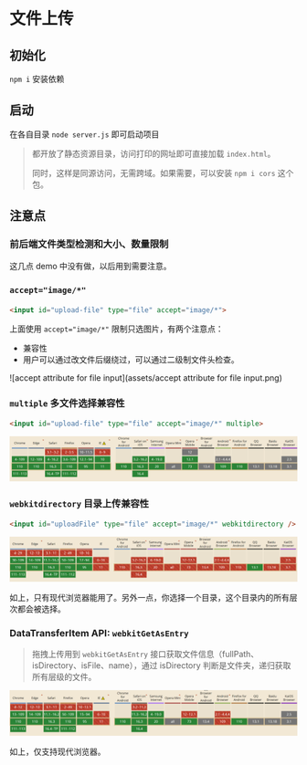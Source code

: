 # 文件上传

## 初始化

`npm i` 安装依赖

## 启动

在各自目录 `node server.js` 即可启动项目

> 都开放了静态资源目录，访问打印的网址即可直接加载 `index.html`。
>
> 同时，这样是同源访问，无需跨域。如果需要，可以安装 `npm i cors` 这个包。

## 注意点

### 前后端文件类型检测和大小、数量限制

这几点 demo 中没有做，以后用到需要注意。

###  `accept="image/*"` 

```html
<input id="upload-file" type="file" accept="image/*">
```

上面使用 `accept="image/*"` 限制只选图片，有两个注意点：

- 兼容性
- 用户可以通过改文件后缀绕过，可以通过二级制文件头检查。

![accept attribute for file input](assets/accept attribute for file input.png)

### `multiple` 多文件选择兼容性

```html
<input id="upload-file" type="file" accept="image/*" multiple>
```

![image-20230311224937252](assets/image-20230311224937252.png)

### `webkitdirectory` 目录上传兼容性

```html
<input id="uploadFile" type="file" accept="image/*" webkitdirectory />
```

![image-20230311225219664](assets/image-20230311225219664.png)

如上，只有现代浏览器能用了。另外一点，你选择一个目录，这个目录内的所有层次都会被选择。

### DataTransferItem API: `webkitGetAsEntry`

> 拖拽上传用到 `webkitGetAsEntry` 接口获取文件信息（fullPath、isDirectory、isFile、name），通过 isDirectory 判断是文件夹，递归获取所有层级的文件。

![image-20230314052214351](assets/image-20230314052214351.png)

如上，仅支持现代浏览器。
